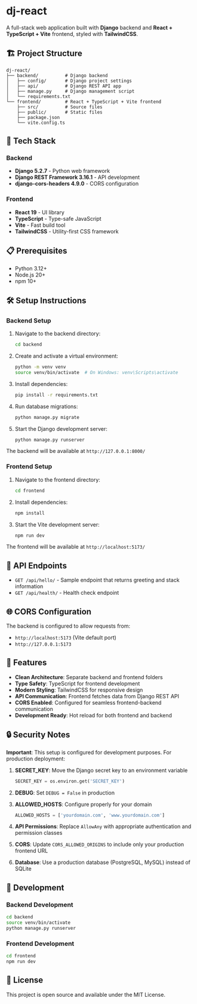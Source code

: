# dj-react

A full-stack web application built with **Django** backend and **React + TypeScript + Vite** frontend, styled with **TailwindCSS**.

## 🏗️ Project Structure

```
dj-react/
├── backend/          # Django backend
│   ├── config/       # Django project settings
│   ├── api/          # Django REST API app
│   ├── manage.py     # Django management script
│   └── requirements.txt
└── frontend/         # React + TypeScript + Vite frontend
    ├── src/          # Source files
    ├── public/       # Static files
    ├── package.json
    └── vite.config.ts
```

## 🚀 Tech Stack

### Backend
- **Django 5.2.7** - Python web framework
- **Django REST Framework 3.16.1** - API development
- **django-cors-headers 4.9.0** - CORS configuration

### Frontend
- **React 19** - UI library
- **TypeScript** - Type-safe JavaScript
- **Vite** - Fast build tool
- **TailwindCSS** - Utility-first CSS framework

## 📋 Prerequisites

- Python 3.12+
- Node.js 20+
- npm 10+

## 🛠️ Setup Instructions

### Backend Setup

1. Navigate to the backend directory:
   ```bash
   cd backend
   ```

2. Create and activate a virtual environment:
   ```bash
   python -m venv venv
   source venv/bin/activate  # On Windows: venv\Scripts\activate
   ```

3. Install dependencies:
   ```bash
   pip install -r requirements.txt
   ```

4. Run database migrations:
   ```bash
   python manage.py migrate
   ```

5. Start the Django development server:
   ```bash
   python manage.py runserver
   ```

The backend will be available at `http://127.0.0.1:8000/`

### Frontend Setup

1. Navigate to the frontend directory:
   ```bash
   cd frontend
   ```

2. Install dependencies:
   ```bash
   npm install
   ```

3. Start the Vite development server:
   ```bash
   npm run dev
   ```

The frontend will be available at `http://localhost:5173/`

## 🔌 API Endpoints

- `GET /api/hello/` - Sample endpoint that returns greeting and stack information
- `GET /api/health/` - Health check endpoint

## 🌐 CORS Configuration

The backend is configured to allow requests from:
- `http://localhost:5173` (Vite default port)
- `http://127.0.0.1:5173`

## 🎨 Features

- **Clean Architecture**: Separate backend and frontend folders
- **Type Safety**: TypeScript for frontend development
- **Modern Styling**: TailwindCSS for responsive design
- **API Communication**: Frontend fetches data from Django REST API
- **CORS Enabled**: Configured for seamless frontend-backend communication
- **Development Ready**: Hot reload for both frontend and backend

## 🔒 Security Notes

**Important**: This setup is configured for development purposes. For production deployment:

1. **SECRET_KEY**: Move the Django secret key to an environment variable
   ```python
   SECRET_KEY = os.environ.get('SECRET_KEY')
   ```

2. **DEBUG**: Set `DEBUG = False` in production

3. **ALLOWED_HOSTS**: Configure properly for your domain
   ```python
   ALLOWED_HOSTS = ['yourdomain.com', 'www.yourdomain.com']
   ```

4. **API Permissions**: Replace `AllowAny` with appropriate authentication and permission classes

5. **CORS**: Update `CORS_ALLOWED_ORIGINS` to include only your production frontend URL

6. **Database**: Use a production database (PostgreSQL, MySQL) instead of SQLite

## 🧪 Development

### Backend Development
```bash
cd backend
source venv/bin/activate
python manage.py runserver
```

### Frontend Development
```bash
cd frontend
npm run dev
```

## 📝 License

This project is open source and available under the MIT License.
